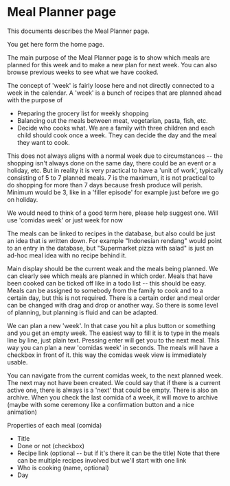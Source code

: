 # Meal Planner page

This documents describes the Meal Planner page.

You get here form the home page.

The main purpose of the Meal Planner page is to show which meals are planned for this week and to make a new plan for next week. You can also browse previous weeks to see what we have cooked.

The concept of 'week' is fairly loose here and not directly connected to a week in the calendar. A 'week' is a bunch of recipes that are planned ahead with the purpose of
* Preparing the grocery list for weekly shopping
* Balancing out the meals between meat, vegetarian, pasta, fish, etc.
* Decide who cooks what. We are a family with three children and each child should cook once a week. They can decide the day and the meal they want to cook.

This does not always aligns with a normal week due to circumstances -- the shopping isn't always done on the same day, there could be an event or a holiday, etc.
But in reality it is very practical to have a 'unit of work', typically consisting of 5 to 7 planned meals. 7 is the maximum, it is not practical to do shopping for more than 7 days because fresh produce will perish. Minimum would be 3, like in a 'filler episode' for example just before we go on holiday.

We would need to think of a good term here, please help suggest one. Will use 'comidas week' or just week for now

The meals can be linked to recipes in the database, but also could be just an idea that is written down. For example "Indonesian rendang" would point to an entry in the database, but "Supermarket pizza with salad" is just an ad-hoc meal idea with no recipe behind it. 

Main display should be the current weak and the meals being planned. We can clearly see which meals are planned in which order. Meals that have been cooked can be ticked off like in a todo list -- this should be easy. Meals can be assigned to somebody from the family to cook and to a certain day, but this is not required. There is a certain order and meal order can be changed with drag and drop or another way. So there is some level of planning, but planning is fluid and can be adapted.

We can plan a new 'week'. In that case you hit a plus button or something and you get an empty week. The easiest way to fill it is to type in the meals line by line, just plain text. Pressing enter will get you to the next meal. This way you can plan a new 'comidas week' in seconds.  The meals will have a checkbox in front of it. this way the comidas week view is immediately usable. 

You can navigate from the current comidas week, to the next planned week. The next may not have been created. We could say that if there is a current active one, there is always is a 'next' that could be empty. There is also an archive. When you check the last comida of a week, it will move to archive (maybe with some ceremony like a confirmation button and a nice animation)

Properties of each meal (comida)
* Title
* Done or not (checkbox)
* Recipe link (optional -- but if it's there it can be the title) Note that there can be multiple recipes involved but we'll start with one link
* Who is cooking (name, optional)
* Day 


